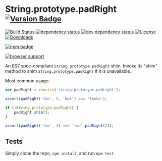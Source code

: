 # String.prototype.padRight <sup>[![Version Badge][npm-version-svg]][package-url]</sup>

[![Build Status][travis-svg]][travis-url]
[![dependency status][deps-svg]][deps-url]
[![dev dependency status][dev-deps-svg]][dev-deps-url]
[![License][license-image]][license-url]
[![Downloads][downloads-image]][downloads-url]

[![npm badge][npm-badge-png]][package-url]

[![browser support][testling-svg]][testling-url]

An ES7 spec-compliant `String.prototype.padRight` shim. Invoke its "shim" method to shim `String.prototype.padRight` if it is unavailable.

Most common usage:
```js
var padRight = require('string.prototype.padright');

assert(padRight('foo', 5, 'bar') === 'fooba');

if (!String.prototype.padRight) {
	padRight.shim();
}

assert(padRight('foo', 2) === 'foo'.padRight(2));
```

## Tests
Simply clone the repo, `npm install`, and run `npm test`

[package-url]: https://npmjs.com/package/string.prototype.padright
[npm-version-svg]: http://vb.teelaun.ch/es-shims/String.prototype.padRight.svg
[travis-svg]: https://travis-ci.org/es-shims/String.prototype.padRight.svg
[travis-url]: https://travis-ci.org/es-shims/String.prototype.padRight
[deps-svg]: https://david-dm.org/es-shims/String.prototype.padRight.svg
[deps-url]: https://david-dm.org/es-shims/String.prototype.padRight
[dev-deps-svg]: https://david-dm.org/es-shims/String.prototype.padRight/dev-status.svg
[dev-deps-url]: https://david-dm.org/es-shims/String.prototype.padRight#info=devDependencies
[testling-svg]: https://ci.testling.com/es-shims/String.prototype.padRight.png
[testling-url]: https://ci.testling.com/es-shims/String.prototype.padRight
[npm-badge-png]: https://nodei.co/npm/string.prototype.padright.png?downloads=true&stars=true
[license-image]: http://img.shields.io/npm/l/string.prototype.padright.svg
[license-url]: LICENSE
[downloads-image]: http://img.shields.io/npm/dm/string.prototype.padright.svg
[downloads-url]: http://npm-stat.com/charts.html?package=string.prototype.padright
